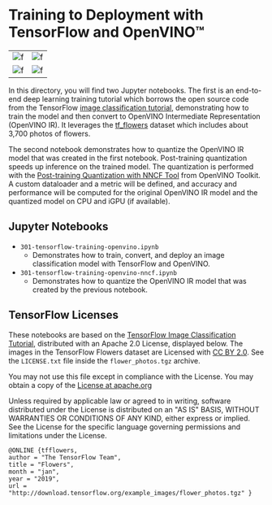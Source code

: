 # Training to Deployment with TensorFlow and OpenVINO™

|  |  |
|---|---|
| ![f](https://www.tensorflow.org/tutorials/images/classification_files/output_N1loMlbYHeiJ_0.png) | ![f](https://www.tensorflow.org/tutorials/images/classification_files/output_RQbZBOTLHiUP_0.png) |
| ![f](https://www.gstatic.com/knowyourdata/20210519-a7914a/tf_flowers/media/dHJhaW5bMCU6MiVdXzE3.jpeg) | ![f](https://www.tensorflow.org/tutorials/images/classification_files/output_HyQkfPGdHilw_0.png) |

In this directory, you will find two Jupyter notebooks. The first is an end-to-end deep learning training tutorial which borrows the open source code from the TensorFlow [image classification tutorial](https://www.tensorflow.org/tutorials/images/classification), demonstrating how to train the model and then convert to OpenVINO Intermediate Representation (OpenVINO IR). It leverages the [tf_flowers](https://www.tensorflow.org/datasets/catalog/tf_flowers) dataset which includes about 3,700 photos of flowers.

The second notebook demonstrates how to quantize the OpenVINO IR model that was created in the first notebook. Post-training quantization speeds up inference on the trained model. The quantization is performed with the [Post-training Quantization with NNCF Tool](https://docs.openvino.ai/latest/nncf_ptq_introduction.html) from OpenVINO Toolkit. A custom dataloader and a metric will be defined, and accuracy and performance will be computed for the original OpenVINO IR model and the quantized model on CPU and iGPU (if available).

## Jupyter Notebooks

* `301-tensorflow-training-openvino.ipynb`
  * Demonstrates how to train, convert, and deploy an image classification model with TensorFlow and OpenVINO.
* `301-tensorflow-training-openvino-nncf.ipynb`
  * Demonstrates how to quantize the OpenVINO IR model that was created by the previous notebook.

## TensorFlow Licenses

These notebooks are based on the [TensorFlow Image Classification Tutorial](https://www.tensorflow.org/tutorials/images/classification), distributed with an Apache 2.0 License, displayed below. The images in the TensorFlow Flowers dataset are Licensed with [CC BY 2.0](https://creativecommons.org/licenses/by/2.0/). See the `LICENSE.txt` file inside the `flower_photos.tgz` archive.

You may not use this file except in compliance with the License.
You may obtain a copy of the [License at apache.org](https://www.apache.org/licenses/LICENSE-2.0)

Unless required by applicable law or agreed to in writing, software
distributed under the License is distributed on an "AS IS" BASIS,
WITHOUT WARRANTIES OR CONDITIONS OF ANY KIND, either express or implied.
See the License for the specific language governing permissions and
limitations under the License.

```license
@ONLINE {tfflowers,
author = "The TensorFlow Team",
title = "Flowers",
month = "jan",
year = "2019",
url = "http://download.tensorflow.org/example_images/flower_photos.tgz" }
```
